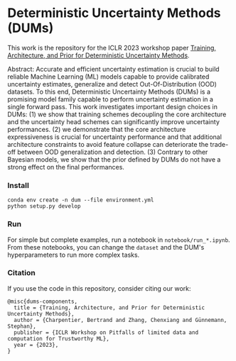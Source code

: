 # Deterministic Uncertainty Methods (DUMs)
This work is the repository for the ICLR 2023 workshop paper [Training, Architecture, and Prior for Deterministic Uncertainty Methods](https://arxiv.org/abs/2303.05796). 

Abstract: Accurate and efficient uncertainty estimation is crucial to build reliable Machine Learning (ML) models capable to provide calibrated uncertainty estimates, generalize and detect Out-Of-Distribution (OOD) datasets. To this end, Deterministic Uncertainty Methods (DUMs) is a promising model family capable to perform uncertainty estimation in a single forward pass. This work investigates important design choices in DUMs: (1) we show that training schemes decoupling the core architecture and the uncertainty head schemes can significantly improve uncertainty performances. (2) we demonstrate that the core architecture expressiveness is crucial for uncertainty performance and that additional architecture constraints to avoid feature collapse can deteriorate the trade-off between OOD generalization and detection. (3) Contrary to other Bayesian models, we show that the prior defined by DUMs do not have a strong effect on the final performances.

### Install
```
conda env create -n dum --file environment.yml
python setup.py develop
```

### Run
For simple but complete examples, run a notebook in `notebook/run_*.ipynb`. From these notebooks, you can change the `dataset` and the DUM's hyperparameters to run more complex tasks.

### Citation
If you use the code in this repository, consider citing our work:
```
@misc{dums-components,
  title = {Training, Architecture, and Prior for Deterministic Uncertainty Methods},
  author = {Charpentier, Bertrand and Zhang, Chenxiang and Günnemann, Stephan},
  publisher = {ICLR Workshop on Pitfalls of limited data and computation for Trustworthy ML},
  year = {2023},
}
```
